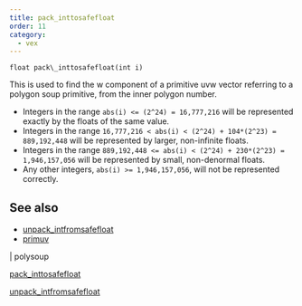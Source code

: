 ```yaml
---
title: pack_inttosafefloat
order: 11
category:
  - vex
---
```


`float pack\_inttosafefloat(int i)`

This is used to find the w component of a primitive uvw vector
referring to a polygon soup primitive, from the inner polygon number.

- Integers in the range `abs(i) <= (2^24) = 16,777,216` will be represented exactly by the floats of the same value.
- Integers in the range `16,777,216 < abs(i) < (2^24) + 104*(2^23) = 889,192,448` will be represented by larger, non-infinite floats.
- Integers in the range `889,192,448 <= abs(i) < (2^24) + 230*(2^23) = 1,946,157,056`
  will be represented by small, non-denormal floats.
- Any other integers, `abs(i) >= 1,946,157,056`, will not be represented correctly.

## See also

- [unpack_intfromsafefloat](unpack_intfromsafefloat.html)
- [primuv](primuv.html)

|
polysoup

[pack_inttosafefloat](pack_inttosafefloat.html)

[unpack_intfromsafefloat](unpack_intfromsafefloat.html)
